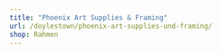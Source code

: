 ```yaml
---
title: "Phoenix Art Supplies & Framing"
url: /doylestown/phoenix-art-supplies-und-framing/
shop: Rahmen
---
```

